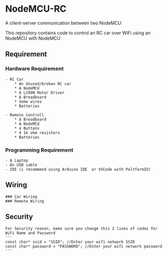 # NodeMCU-RC
A client-server communication between two NodeMCU

This repository contains code to control an RC car over WiFi using an NodeMCU with NodeMCU

## Requirement

### Hardware Requirement
	- RC Car
		* An Unused/broken RC car
		* A NodeMCU
		* A L298N Motor Driver
		* A Breadboard
		* Some wires
		* Batteries
	
	- Remote Controll
		* A Breadboard
		* A NodeMCU
		* 4 Buttons
		* 4 1k ohm resistors
		* Batteries

### Programming Requirement
	- A Laptop
	- An USB cable
	- IDE (i recommend using Arduino IDE  or VSCode with PaltformIO)
	
## Wiring 

	### Car Wiring
	### Remote Wiring
		
## Security
	For Security reason, make sure you change this 2 lines of codes for WiFi Name and Password
	'''
	const char* ssid = "SSID"; //Enter your wifi network SSID
	const char* password = "PASSWORD"; //Enter your wifi network password
	'''
